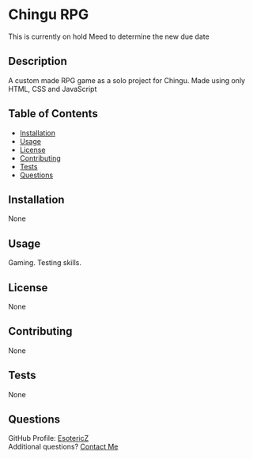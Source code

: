 # Chingu RPG
This is currently on hold
Meed to determine the new due date

## Description 
A custom made RPG game as a solo project for Chingu. Made using only HTML, CSS and JavaScript

## Table of Contents
- [Installation](#Installation)
- [Usage](#Usage)
- [License](#License)
- [Contributing](#Contributing)
- [Tests](#Tests)
- [Questions](#Questions)

## Installation
None
      
## Usage
Gaming. Testing skills.
      
## License
None   
      
## Contributing 
None

## Tests
None

## Questions
GitHub Profile: [EsotericZ](https://www.github.com/EsotericZ)  
Additional questions? [Contact Me](mailto:cjsand03@gmail.com)